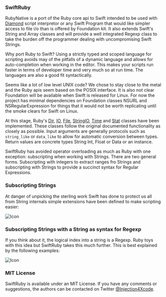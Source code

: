 ### SwiftRuby

RubyNative is a port of the Ruby core api to Swift intended to be used with [Diamond](https://github.com/RubyNative/Diamond)
script interpretor or any Swift Program that would like simpler access to file i/o than is offered
by Foundation kit. It also extends Swift's String and Array classes and will provide a
well integrated Regexp class to take the burden off the programmer dealing with 
uncompromising Swift Strings.

Why port Ruby to Swift? Using a strictly typed and scoped language for scripting
avoids may of the pitfalls of a dynamic language and allows for auto-completion
when working in the editor. This makes your scripts run faster in terms of
developer time and very much so at run time. The languages are also a good
fit syntactically.

Seems like a lot of low level UNIX code? We chose to stay close to the metal and the
Ruby apis seem based on the POSIX interface. It is also not clear Foundation will
be available when Swift is released for Linux. For now the project has minimal
dependencies on Foundation classes NSURL and NSRegularExpression for things that it
would not be worth replicating until the smoke clears for Swift on Linux.

At this stage, Ruby's [Dir](http://ruby-doc.org/core-2.2.3/Dir.html), [IO](http://ruby-doc.org/core-2.2.3/IO.html),
[File](http://ruby-doc.org/core-2.2.3/File.html), [StringIO](http://ruby-doc.org/stdlib-2.2.3/libdoc/stringio/rdoc/StringIO.html),
[Time](http://ruby-doc.org/core-2.2.3/Time.html) and [Stat](http://ruby-doc.org/core-2.2.3/File/Stat.html) classes have been implemented.
These classes follow the original documented functionality as closely as possible.
Input arguments are generally protocols such as `string_like` or `data_like`
to allow for automatic conversion between types. Return values are concrete
types String Int, Float or Data or an instance.

SwiftRuby has avoided operator overloading as much as Ruby with one exception:
subscripting when working with Strings. There are two general forms. Subscripting
with integers to extract ranges fro Strings and subscripting with Strings to
provide a succinct syntax for Regular Expressions.

### Subscripting Strings

At danger of unpicking the sterling work Swift has done to protect us all from
String internals simple extensions have been defined to make scripting easier:

![Icon](http://injectionforxcode.johnholdsworth.com/strings.png)

### Subscripting Strings with a String as syntax for Regexp

If you think about it, the logical index into a string is a Regexp. Ruby toys with this idea
but SwiftRuby takes this much further. This is best explained by the following examples:

![Icon](http://injectionforxcode.johnholdsworth.com/regexps.png)

### MIT License

SwiftRuby is available under an MIT License. If you have any comments or suggestions, the
authors can be contacted on Twitter [@Injection4Xcode](https://twitter.com/#!/@Injection4Xcode).
